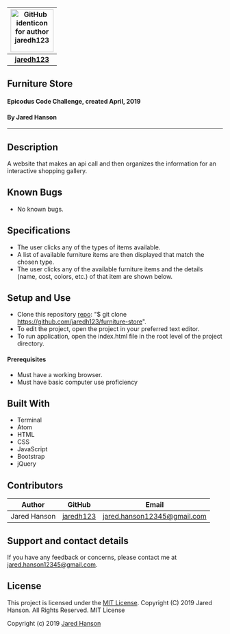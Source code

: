 |<img src="https://github.com/identicons/jaredh123.png" width=100 alt="GitHub identicon for author jaredh123">|
|:-----:|
| [**jaredh123**](https://github.com/jaredh123 ) |

##  **Furniture Store**

#### Epicodus Code Challenge, created April, 2019
#### By Jared Hanson

----------

## Description

A website that makes an api call and then organizes the information for an interactive shopping gallery.

## Known Bugs

* No known bugs.

## Specifications
* The user clicks any of the types of items available.
* A list of available furniture items are then displayed that match the chosen type.
* The user clicks any of the available furniture items and the details (name, cost, colors, etc.) of that item are shown below.

## Setup and Use
* Clone this repository [repo](https://github.com/jaredh123/furniture-store): "$ git clone https://github.com/jaredh123/furniture-store".
* To edit the project, open the project in your preferred text editor.
* To run application, open the index.html file in the root level of the project directory.

#### Prerequisites
* Must have a working browser.
* Must have basic computer use proficiency

## Built With
* Terminal
* Atom
* HTML
* CSS
* JavaScript
* Bootstrap
* jQuery

## Contributors

| Author | GitHub | Email |
|--------|:------:|:-----:|
| Jared Hanson | [jaredh123](https://github.com/jaredh123) | [jared.hanson12345@gmail.com](mailto:jared.hanson12345@gmail.com) |

## Support and contact details

If you have any feedback or concerns, please contact me at [jared.hanson12345@gmail.com](mailto:jared.hanson12345@gmail.com).

## License

This project is licensed under the [MIT License](https://opensource.org/licenses/MIT). Copyright (C) 2019 Jared Hanson. All Rights Reserved. MIT License

Copyright (c) 2019 [Jared Hanson](https://github.com/jaredh123)

